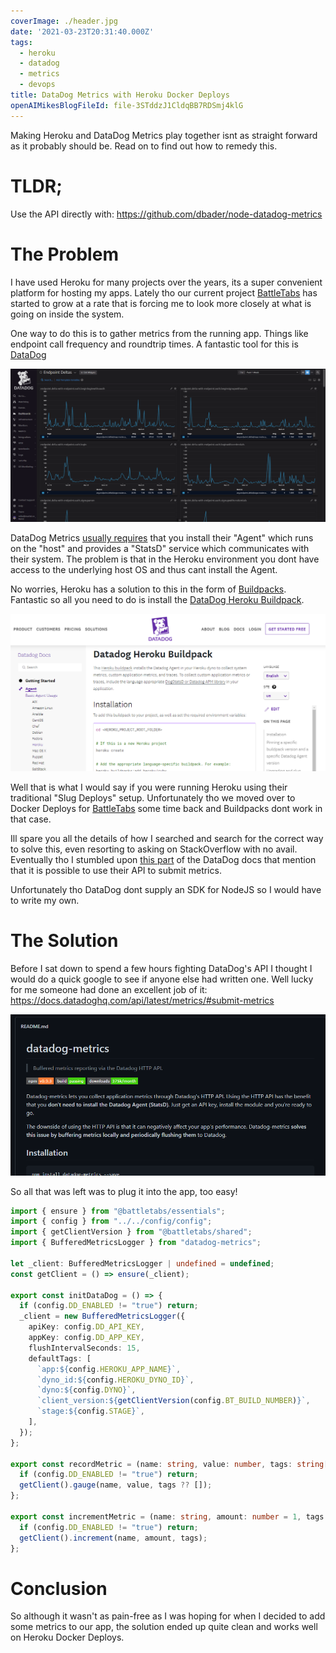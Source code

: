 ```yaml
---
coverImage: ./header.jpg
date: '2021-03-23T20:31:40.000Z'
tags:
  - heroku
  - datadog
  - metrics
  - devops
title: DataDog Metrics with Heroku Docker Deploys
openAIMikesBlogFileId: file-3STddzJ1CldqBB7RDSmj4klG
---
```


Making Heroku and DataDog Metrics play together isnt as straight forward as it probably should be. Read on to find out how to remedy this.

# TLDR;

Use the API directly with: https://github.com/dbader/node-datadog-metrics

# The Problem

I have used Heroku for many projects over the years, its a super convenient platform for hosting my apps. Lately tho our current project [BattleTabs](https://battletabs.com) has started to grow at a rate that is forcing me to look more closely at what is going on inside the system.

One way to do this is to gather metrics from the running app. Things like endpoint call frequency and roundtrip times. A fantastic tool for this is [DataDog](https://www.datadoghq.com/)

![](./ss1.png)

DataDog Metrics [usually requires](https://docs.datadoghq.com/getting_started/agent/) that you install their "Agent" which runs on the "host" and provides a "StatsD" service which communicates with their system. The problem is that in the Heroku environment you dont have access to the underlying host OS and thus cant install the Agent.

No worries, Heroku has a solution to this in the form of [Buildpacks](https://devcenter.heroku.com/articles/buildpacks). Fantastic so all you need to do is install the [DataDog Heroku Buildpack](https://docs.datadoghq.com/agent/basic_agent_usage/heroku/).

![](./ss2.png)

Well that is what I would say if you were running Heroku using their traditional "Slug Deploys" setup. Unfortunately tho we moved over to Docker Deploys for [BattleTabs](https://battletabs.com) some time back and Buildpacks dont work in that case.

Ill spare you all the details of how I searched and search for the correct way to solve this, even resorting to asking on StackOverflow with no avail. Eventually tho I stumbled upon [this part](https://docs.datadoghq.com/api/latest/metrics/#submit-metrics) of the DataDog docs that mention that it is possible to use their API to submit metrics.

Unfortunately tho DataDog dont supply an SDK for NodeJS so I would have to write my own.

# The Solution

Before I sat down to spend a few hours fighting DataDog's API I thought I would do a quick google to see if anyone else had written one. Well lucky for me someone had done an excellent job of it: https://docs.datadoghq.com/api/latest/metrics/#submit-metrics

![](./ss3.png)

So all that was left was to plug it into the app, too easy!

```ts
import { ensure } from "@battletabs/essentials";
import { config } from "../../config/config";
import { getClientVersion } from "@battletabs/shared";
import { BufferedMetricsLogger } from "datadog-metrics";

let _client: BufferedMetricsLogger | undefined = undefined;
const getClient = () => ensure(_client);

export const initDataDog = () => {
  if (config.DD_ENABLED != "true") return;
  _client = new BufferedMetricsLogger({
    apiKey: config.DD_API_KEY,
    appKey: config.DD_APP_KEY,
    flushIntervalSeconds: 15,
    defaultTags: [
      `app:${config.HEROKU_APP_NAME}`,
      `dyno_id:${config.HEROKU_DYNO_ID}`,
      `dyno:${config.DYNO}`,
      `client_version:${getClientVersion(config.BT_BUILD_NUMBER)}`,
      `stage:${config.STAGE}`,
    ],
  });
};

export const recordMetric = (name: string, value: number, tags: string[] = []) => {
  if (config.DD_ENABLED != "true") return;
  getClient().gauge(name, value, tags ?? []);
};

export const incrementMetric = (name: string, amount: number = 1, tags: string[] = []) => {
  if (config.DD_ENABLED != "true") return;
  getClient().increment(name, amount, tags);
};
```

# Conclusion

So although it wasn't as pain-free as I was hoping for when I decided to add some metrics to our app, the solution ended up quite clean and works well on Heroku Docker Deploys.
